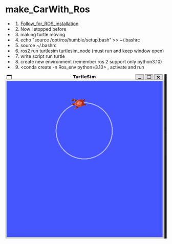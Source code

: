 # make_CarWith_Ros
- 1. [Follow_for_ROS_installation](https://docs.ros.org/en/humble/Installation/Ubuntu-Install-Debs.html#environment-setup)
- 2. Now i stopped before <sudo apt install ros-humble-desktop>
- 3. making turtle moving <sudo apt install ros-humble-turtlesim>
- 4. echo "source /opt/ros/humble/setup.bash" >> ~/.bashrc
- 5. source ~/.bashrc
- 6. ros2 run turtlesim turtlesim_node (must run and keep window open)
- 7. write script run turtle
- 8. create new environment (remember ros 2 support only python3.10)
- 9. <conda create -n Ros_env python=3.10> , activate and run

![alt text](image.png)